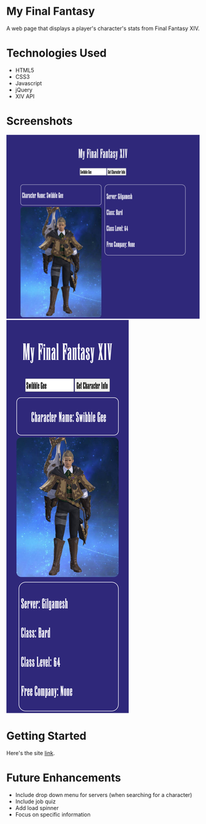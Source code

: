 My Final Fantasy
================

A web page that displays a player's character's stats from Final Fantasy XIV.

Technologies Used 
================
 - HTML5
 - CSS3
 - Javascript
 - jQuery
 - XIV API 
  
Screenshots
===============
![Alt text](MyFFXIV.png)
![Alt text](MyFFXIVmobile.png)

Getting Started
===============
Here's the site
[link](https://awesome-heisenberg-f0e05c.netlify.app/).

Future Enhancements
===============
- Include drop down menu for servers (when searching for a character)
- Include job quiz
- Add load spinner
- Focus on specific information
